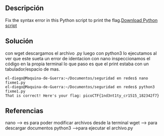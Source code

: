 ## Descripción
Fix the syntax error in this Python script to print the flag.[Download Python script](https://artifacts.picoctf.net/c/27/fixme1.py)
## Solución
con wget descargamos el archivo .py luego con python3 lo ejecutamos al ver que este sueta un error de identacion con nano inspeccionamos el código en la propia terminal lo que paso es que el print estaba con un tabulador/espacio de mas.

```
el-diego@Maquina-de-Guerra:~/Documentos/seguridad en redes$ nano fixme1.py
el-diego@Maquina-de-Guerra:~/Documentos/seguridad en redes$ python3 fixme1.py
That is correct! Here's your flag: picoCTF{1nd3nt1ty_cr1515_182342f7}
```

## Referencias
nano --> es para poder modificar archivos desde la terminal
wget --> para descargar documentos
python3 -->para ejecutar el archivo.py